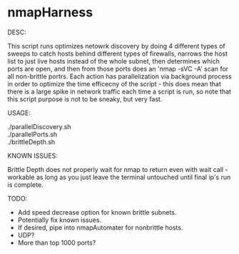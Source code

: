 # nmapHarness

DESC:

This script runs optimizes netowrk discovery by doing 4 different types of sweeps to catch hosts behind different types of firewalls, narrows the host list to just live hosts instead of the whole subnet, then determines which ports are open, and then from those ports does an 'nmap -sVC -A' scan for all non-brittle portrs.  Each action has parallelization via background process in order to optimize the time efficecny of the script - this does mean that there is a large spike in network traffic each time a script is run, so note that this script purpose is not to be sneaky, but very fast.

USAGE:

./parallelDiscovery.sh \
./parallelPorts.sh \
./brittleDepth.sh

KNOWN ISSUES:

Brittle Depth does not properly wait for nmap to return even with wait call - workable as long as you just 
leave the terminal untouched until final ip's run is complete.

TODO:

- Add speed decrease option for known brittle subnets.
- Potentially fix known issues.
- If desired, pipe into nmapAutomater for nonbrittle hosts.
- UDP?
- More than top 1000 ports?

